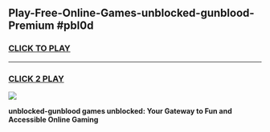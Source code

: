 
## Play-Free-Online-Games-unblocked-gunblood-Premium #pbl0d
<h3>
<a href="https://premium.freeplayer.one?title=unblocked-gunblood&ref=8M">CLICK TO PLAY</a></h3>
<hr>

<h3>
<a href="https://premium.freeplayer.one?title=unblocked-gunblood&ref=8M">CLICK 2 PLAY</a>
  
</h3>

<a href="https://premium.freeplayer.one?title=unblocked-gunblood&ref=8M"><img src="https://clearcache.store/games.png"></a>


**unblocked-gunblood games unblocked: Your Gateway to Fun and Accessible Online Gaming**
